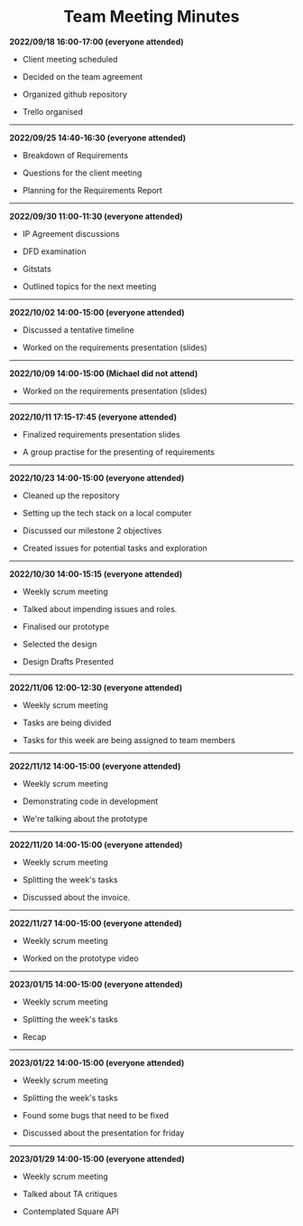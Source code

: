 
<h1 align = "center">
Team Meeting Minutes
</h1>

**2022/09/18 16:00-17:00 (everyone attended)**

- Client meeting scheduled

- Decided on the team agreement

- Organized github repository

- Trello organised
  
---

**2022/09/25 14:40-16:30 (everyone attended)**

- Breakdown of Requirements

- Questions for the client meeting

- Planning for the Requirements Report
  
---
  
**2022/09/30  11:00-11:30  (everyone attended)**

- IP Agreement discussions

- DFD examination

- Gitstats

- Outlined topics for the next meeting
  
 ---
  
 **2022/10/02  14:00-15:00  (everyone attended)**

- Discussed a tentative timeline

- Worked on the requirements presentation (slides)

 ---

**2022/10/09 14:00-15:00 (Michael did not attend)**

- Worked on the requirements presentation (slides)

---

 **2022/10/11  17:15-17:45  (everyone attended)**

- Finalized requirements presentation slides

- A group practise for the presenting of requirements

 ---

 **2022/10/23 14:00-15:00 (everyone attended)**

- Cleaned up the repository

- Setting up the tech stack on a local computer

- Discussed our milestone 2 objectives

- Created issues for potential tasks and exploration

---

 **2022/10/30 14:00-15:15 (everyone attended)**

- Weekly scrum meeting

- Talked about impending issues and roles.

- Finalised our prototype

- Selected the design

- Design Drafts Presented

---

 **2022/11/06 12:00-12:30 (everyone attended)**

- Weekly scrum meeting

- Tasks are being divided

- Tasks for this week are being assigned to team members

---

**2022/11/12 14:00-15:00 (everyone attended)**

- Weekly scrum meeting

- Demonstrating code in development

- We're talking about the prototype

---
**2022/11/20 14:00-15:00 (everyone attended)**

- Weekly scrum meeting

- Splitting the week's tasks

- Discussed about the invoice.

---
**2022/11/27 14:00-15:00 (everyone attended)**

- Weekly scrum meeting

- Worked on the prototype video

---

**2023/01/15 14:00-15:00 (everyone attended)**

- Weekly scrum meeting

- Splitting the week's tasks

- Recap

---

**2023/01/22 14:00-15:00 (everyone attended)**

- Weekly scrum meeting

- Splitting the week's tasks

- Found some bugs that need to be fixed

- Discussed about the presentation for friday

---

**2023/01/29 14:00-15:00 (everyone attended)**

- Weekly scrum meeting

- Talked about TA critiques

- Contemplated Square API
